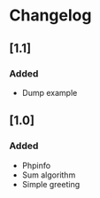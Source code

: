 # Changelog
## [1.1]

### Added
- Dump example

## [1.0]

### Added
- Phpinfo
- Sum algorithm
- Simple greeting
